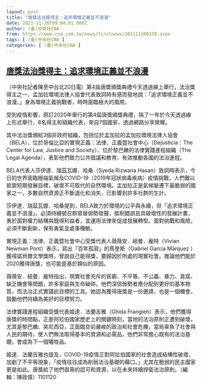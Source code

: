 ```yaml
---
layout: post
title: "唐獎法治獎得主：追求環境正義並不浪漫"
date: 2021-11-20T09:04:01.000Z
author: (臺)中央社CNA
from: https://www.cna.com.tw/news/firstnews/202111200150.aspx
tags: [ (臺)中央社CNA ]
categories: [ (臺)中央社CNA ]
---
```

<!--1637399041000-->
[唐獎法治獎得主：追求環境正義並不浪漫](https://www.cna.com.tw/news/firstnews/202111200150.aspx)
------

<div>
<div></div><div><p>（中央社記者陳至中台北20日電）第4屆唐獎頒獎典禮今天透過線上舉行，法治獎得主之一、孟加拉環境法律人協會代表致詞時有感而發地說：「追求環境正義並不浪漫。」身為環境正義挑戰者，時時面臨極大的風險。</p><p>受到疫情影響，原訂2020年舉行的第4屆唐獎頒獎典禮，隔了一年於今天透過線上形式舉行，8名得主和組織代表，來自7個國家，透過網路分享榮耀。</p><p>其中法治獎頒給3個非政府組織，包括位於孟加拉的孟加拉環境法律人協會（BELA）、位於哥倫比亞的實現正義：法律、正義暨社會中心（Dejusticia：The Center for Law, Justice and Society）、位於黎巴嫩的法律實踐進程組織（The Legal Agenda），表彰他們致力公共倡議和教育、有效推動各國的法治進程。</p><p>BELA代表人莎伊達．瑞茲瓦娜．哈桑（Syeda Rizwana Hasan）致詞時表示，今日的世界面臨極端氣候及COVID-19（2019年冠狀病毒疾病）疫情挑戰，人們難以抵禦短期發展目標，破壞不可取代的自然環境。孟加拉正是氣候變遷下最脆弱的國家之一，多數自然資源正不斷退化和消失，已影響到許多社群的生計。</p><p>莎伊達．瑞茲瓦娜．哈桑提到，BELA致力於環境的公平與永續，但「追求環境正義並不浪漫」，必須持續號召群眾替弱勢發聲，抵制錯誤且具破壞性的發展計畫，勇於面對權力結構與既得利益者，並運用法律來促成發展轉型。面對挑戰和風險，必須不斷創新，保有勇氣並處事機敏。</p><p>實現正義：法律、正義暨社會中心受獎代表人薇薇安．紐曼．龐特（Vivian Newman Pont）表示，寫出「百年孤寂」的馬奎斯（Gabriel García Márquez ）獲得諾貝爾文學獎時，曾說自己能得獎，要歸因於所處的現實社會。推論他們能於2020獲得唐獎，也可能是基於類似的原因。</p><p>薇薇安．紐曼．龐特指出，現實社會充斥的貧窮、不平等、不公義、暴力、貪腐、缺乏機會等問題，許多家庭與生命破碎。他們深信弱勢者應分配到更好的基本物質，而法治正式實踐此目標的工具。她認為獲得唐獎是一份邀請，也是一個機會，鼓勵他們持續為美好的目標努力。</p><p>法律實踐進程組織受獎代表姬達．法蘭吉雅（Ghida Frangieh）表示，他們獲得唐獎的時間點，正是阿拉伯國家歷史上的關鍵時刻，當地的法治原則正遭到破壞，尤其是黎巴嫩、突尼西亞，正面臨空前嚴峻的政治和社會危機，當局辜負了社會與人民的期待，使人們無法取得基本的資源和必需品，他們非常擔心既有的法治基礎，會成為下一個犧牲品。</p><p>姬達．法蘭吉雅也提及，COVID-19疫情正對阿拉伯國家的社會造成結構性破壞，加劇了不平等現象，「疫情往往成為削弱法治基礎的藉口。」尤其在脆弱的民主國家更是如此。唐獎給了他們亟需的認可和資源，以在未來持續捍衛法治原則。（編輯：陳政偉）1101120</p></div>
</div>
